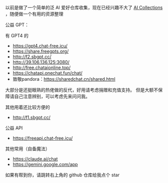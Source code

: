 

以前是做了一个简单的泛 AI 爱好仓库收集，现在已经兴趣不大了 [AI Collections](/repo/aicol) ，随便做一个有用的资源整理

公益 GPT：

有 GPT4 的
- https://gpt4.chat-free.icu/
- https://share.freegpts.org/
- http://f2.sbgpt.cc/
- http://39.106.136.125:3080/
- http://free.chataionline.top/
- https://chatapi.onechat.fun/chat/
- 致敬pandora：https://sharedchat.cn/shared.html 

大部分是还挺眼熟的热佬做的反代，好用请考虑捐赠和充值支持。
但是大额不保障请自己注意辨别，可以考虑先来问问我。

其他用着还比较方便的
- http://f1.sbgpt.cc/

公益 API
- https://freeapi.chat-free.icu/

其他常用（自备魔法）
- https://claude.ai/chat
- https://gemini.google.com/app



如果有帮到你，请跳转右上角的 github 仓库给我点个 star
